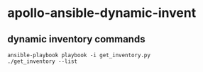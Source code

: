 # apollo-ansible-dynamic-invent

## dynamic inventory commands
 `ansible-playbook playbook -i get_inventory.py`  
 `./get_inventory --list`
